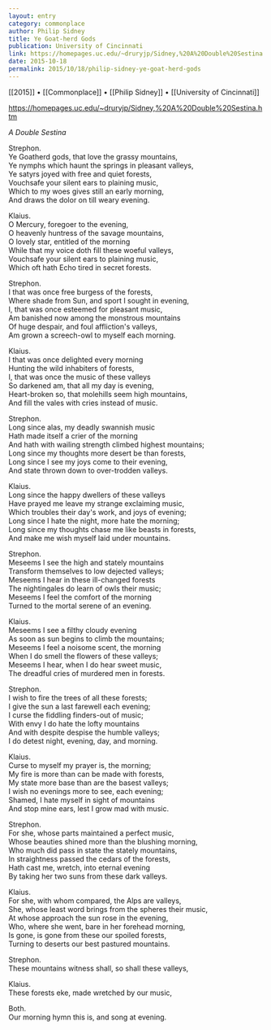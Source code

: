 ```yaml
---
layout: entry
category: commonplace
author: Philip Sidney
title: Ye Goat-herd Gods
publication: University of Cincinnati
link: https://homepages.uc.edu/~druryjp/Sidney,%20A%20Double%20Sestina.htm
date: 2015-10-18
permalink: 2015/10/18/philip-sidney-ye-goat-herd-gods
---
```


[[2015]] • [[Commonplace]] • [[Philip Sidney]] • [[University of Cincinnati]]

https://homepages.uc.edu/~druryjp/Sidney,%20A%20Double%20Sestina.htm

*A Double Sestina*

Strephon. 
<br>Ye Goatherd gods, that love the grassy mountains,
<br>Ye nymphs which haunt the springs in pleasant valleys,
<br>Ye satyrs joyed with free and quiet forests,
<br>Vouchsafe your silent ears to plaining music,
<br>Which to my woes gives still an early morning,
<br>And draws the dolor on till weary evening. 

Klaius. 
<br>O Mercury, foregoer to the evening,
<br>O heavenly huntress of the savage mountains,
<br>O lovely star, entitled of the morning
<br>While that my voice doth fill these woeful valleys,
<br>Vouchsafe your silent ears to plaining music,
<br>Which oft hath Echo tired in secret forests. 

Strephon. 
<br>I that was once free burgess of the forests,
<br>Where shade from Sun, and sport I sought in evening,
<br>I, that was once esteemed for pleasant music,
<br>Am banished now among the monstrous mountains
<br>Of huge despair, and foul affliction's valleys,
<br>Am grown a screech-owl to myself each morning. 

Klaius. 
<br>I that was once delighted every morning
<br>Hunting the wild inhabiters of forests,
<br>I, that was once the music of these valleys
<br>So darkened am, that all my day is evening,
<br>Heart-broken so, that molehills seem high mountains,
<br>And fill the vales with cries instead of music. 

Strephon. 
<br>Long since alas, my deadly swannish music
<br>Hath made itself a crier of the morning
<br>And hath with wailing strength climbed highest mountains;
<br>Long since my thoughts more desert be than forests,
<br>Long since I see my joys come to their evening,
<br>And state thrown down to over-trodden valleys. 

Klaius. 
<br>Long since the happy dwellers of these valleys
<br>Have prayed me leave my strange exclaiming music,
<br>Which troubles their day's work, and joys of evening;
<br>Long since I hate the night, more hate the morning;
<br>Long since my thoughts chase me like beasts in forests,
<br>And make me wish myself laid under mountains. 

Strephon. 
<br>Meseems I see the high and stately mountains
<br>Transform themselves to low dejected valleys;
<br>Meseems I hear in these ill-changed forests
<br>The nightingales do learn of owls their music;
<br>Meseems I feel the comfort of the morning
<br>Turned to the mortal serene of an evening. 

Klaius. 
<br>Meseems I see a filthy cloudy evening
<br>As soon as sun begins to climb the mountains;
<br>Meseems I feel a noisome scent, the morning
<br>When I do smell the flowers of these valleys;
<br>Meseems I hear, when I do hear sweet music,
<br>The dreadful cries of murdered men in forests. 

Strephon.
<br>I wish to fire the trees of all these forests;
<br>I give the sun a last farewell each evening;
<br>I curse the fiddling finders-out of music;
<br>With envy I do hate the lofty mountains
<br>And with despite despise the humble valleys;
<br>I do detest night, evening, day, and morning. 

Klaius. 
<br>Curse to myself my prayer is, the morning;
<br>My fire is more than can be made with forests,
<br>My state more base than are the basest valleys;
<br>I wish no evenings more to see, each evening;
<br>Shamed, I hate myself in sight of mountains
<br>And stop mine ears, lest I grow mad with music. 

Strephon. 
<br>For she, whose parts maintained a perfect music,
<br>Whose beauties shined more than the blushing morning,
<br>Who much did pass in state the stately mountains,
<br>In straightness passed the cedars of the forests,
<br>Hath cast me, wretch, into eternal evening
<br>By taking her two suns from these dark valleys. 

Klaius. 
<br>For she, with whom compared, the Alps are valleys,
<br>She, whose least word brings from the spheres their music,
<br>At whose approach the sun rose in the evening,
<br>Who, where she went, bare in her forehead morning,
<br>Is gone, is gone from these our spoiled forests,
<br>Turning to deserts our best pastured mountains. 

Strephon. 
<br>These mountains witness shall, so shall these valleys,

Klaius.
<br>These forests eke, made wretched by our music,

Both.
<br>Our morning hymn this is, and song at evening.
